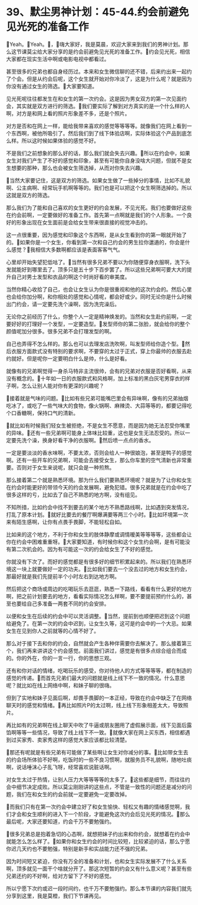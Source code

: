# 39、默尘男神计划：45-44.约会前避免见光死的准备工作

🎼Yeah。🎼Yeah。🎼，🎼嗨大家好，我是莫晨，欢迎大家来到我们的男神计划。那么这节课莫尘给大家分享的是约会前避免见光死的准备工作。🎼约会见光死，相信大家都在现实生活中啊或电影电视中都看过。

甚至很多的兄弟也都自身经历过。本来和女生微信聊的还不错，后来约出来一起约了个会。但是从约会后呢，这个女生就开始对你冷淡了，这是为什么呢？就是因为你没有通过女生的筛选。🎼大家要知道。

见光死呢往往都发生在和女生的第一次约会。这是因为男女双方的第一次见面约会，其实就是双方进行的筛选。🎼我们要实际了解到对方真实的是一个什么样的人啊，对方是和网上看的照片形象差不多，还是个照片。

对方是否和在网上一样，能给我带来喜欢的感觉等等等等。就像我们在网上看到一个东西啊，被他所吸引了。然后我们到了线下体验店啊，实际体验这个产品到底怎么样。所以这时候如果体验的感觉不好。

不是我们之前想象的那么好的话，那么我们就会失去兴趣。🎼所以在约会中，如果女生对我们产生了不好的感觉和印象，甚至有可能你自身没啥大问题，但就不是女生想要的那种，那么也会被女生筛选掉，从而对你失去兴趣。

🎼当然大家要记住，这是双方的筛选。如果女生做了一些掉分的事情，比如不礼貌啊、公主病啊、经常玩手机啊等等的。我们也是可以把这个女生啊筛选掉的。所以这就是双方的筛选。

那么我们为了能和自己喜欢的女生更好的约会发展，不见光死。我们也要做好这些在约会前啊，一定要做好的准备工作。首先第一点啊就是我们的个人形象。一个良好的形象出现在女生面前是会给女生带来很直接的视觉冲击的。

这一点很重要，因为感觉和印象这个东西啊，是从女生看到你的第一眼就开始了的。🎼如果你是一个女生，你看到第一次和自己约会的男生拉你邋遢的，你会是什么感觉？🎼我相信大多数啊都应该是表面客客气气。

心里却开始失望犯低咕了。🎼当然有很多兄弟不要以为你随便穿身衣服啊，洗下头发就能好到哪里去了。顶多只是五十步下百步罢了。所以这些兄弟啊可要大大的提升自己对男士发型和衣品的啊这个时尚好看的审美度。

当然你精心收拾了自己，也会让女生认为你是很重视和他的这次约会的。然后心里也会给你加分啊，和你相处的感觉和心情呢，都会好或少。同时无论你是什么时候出门约会，请一定要先洗个澡啊，因为洗完澡后。

无论你之前经历了什么，你整个人一定是精神焕发的。当然和女生赴约前啊，一定要好好的打理好一个发型，一定要造型。🎼发型师你的第二张脸，就会给你的整个颜值呢加分很多。很多兄弟不会打理发型的啊。

自己也弄得不怎么样的。那么也可以去理发店洗吹啊，叫发型师给你造个型。🎼然后衣服方面款式没有特别的要求啊，不要穿的太过于正式，穿上你最帅的衣服去赴约就好。但是呢你一定要明白什么是帅，什么是好看。

就像有的兄弟啊觉得一身杀马特非主流很帅，会有的兄弟对衣服是否好看啊，从来没有概念的。🎼十年如一日的衣服款式和风格啊，加上标准的黑白灰宅男穿衣的样子啊，怎么让别人能对你有更深的兴趣呢？

🎼接着就是气味的问题。🎼比如有些兄弟可能嘴巴里会有异味啊，像有的兄弟抽烟吃冰了，或吃了一些气味大的食物，像火锅啊、麻辣烫、大蒜等等的，都要记得吃个口香糖啊，保持口气的清新。

🎼就比如有时候我们轻女生被拒绝，不是女生不愿意，而是因为她无法忍受你嘴里的异味。🎼还有一些兄弟啊可能身上体味比较重，这也是女生无法忍受的。所以一定要先洗个澡，换身好看干净的衣服啊。🎼然后喷一点点的香水。

一定是要淡淡的香水味啊，不要太浓，否则会给人一种很娘泡，甚至是鸭子的感觉啊。还有一些开车的兄弟啊，可能会去接受女生，那么你车里的空气清新也非常重要。否则对于女生来说呢，就只会是一种煎熬。

那么接着第二个就是熟悉环境。那为什么我们要熟悉环境呢？就是为了让你和女生在约会时能更好的带领今天的约会发展啊，避免犯错。很多兄弟就是在约会中吃了很多这样的亏，比如去了自己不熟悉的地方啊，没有组见。

不知所措，比如约会中找不到要去的某个地方不熟悉路线啊，比如遇到突发情况，打乱了原本计划。🎼就好比要去的餐厅啊爆满要等两三个小时。🎼比如环境第一次来有陌生感啊，让你有点畏手畏脚，不能轻松自如。

比如来的这个地方，不利于你和女生的肢体静摩或调情暧美等等等等，这些都会让你在约会中困难重重呀。🎼大家要知道，有时候你和这个女生约会啊，是有可能没有第二次机会的。因为有可能这一次的约会给女生了不好的感觉。

你就没有下次了。而好的感觉都是有很多好的细节积累起来的。所以我们在熟悉环境这一块上就要做好一定的功夫。🎼比如我们要去一个没去过的地方和女生约会，那最好就是我们先提前半个小时左右到达地方啊。

然后把这个商场或周边的吃喝玩乐去逛逛，熟悉一下路线，看看有什么更好的地方啊，把之前计划要去的地方，看看实际情况怎么样啊，要不要提前预约什么的，甚至也要给自己多准备一两套不同的约会安排。

以便和女生在后续的约会中可以灵活调整。🎼当然，提前到也顺便把迟到这个问题给避免了。在第一次的约会中迟到，让女生久等，这可是约会中的一个大忌。如果女生在见到你人之前就等的心情不好了。

那么对于接下去和你的约会，自然就会产生各种伴需要你去解决了。那么接着第三个，我们再来讲讲这个约会感觉。前面我们讲过，感觉是有很多点综合组合而成的。你的外在，你的一言一行，你的思想三观。

还有和你对话的情绪，吃喝玩乐的感受，你对待他人的方式等等等等，都在制造的感觉的传递。🎼而首先兄弟们最大的问题就是线上线下不一致的情况。什么意思呢？就比如在线上网络中啊，和妹子聊的很嗨。

但到了实地和妹子见面后啊，却畏手畏脚的一本正经，导致在约会中缺乏了在网络聊天时的感觉和情绪。🎼再比如照片P的太过啊，线上线下形象相差太大，导致照片。

再比如有的兄弟啊在线上聊天中吹了牛逼或朋友圈用了虚假展示面，线下见面后露馅啊等等一些情况，导致了线上线下不一致。🎼就像大家在网上买东西，相信都遇到过买家秀、卖家秀这样的感觉大家应该都比较清楚。

🎼那还有呢就是有些兄弟有可能做了某些啊让女生对你减分的事。🎼比如带女生去的约会场所体验不好啊，吃饭时的一些不良习惯啊，就服务员不礼貌啊，随地吐痰啊，说话唾沫心子乱飞呀，经常喜欢说脏话啊。

对女生太过于热情，让别人压力大等等等等的太多了。🎼这些都是细节，而往往约会中细节决定成败。所以莫尘刚刚讲的这些点，不管是一致性的问题还是减分的问题，我们在和女生的约会前就一定要避免一定要改掉。

🎼而我们只有在第一次约会中建立好了和女生愉快、轻松又有趣的情绪感觉啊，我们才会和女生顺利的进入下一个阶段，才能避免这次约会后见光死的情况。🎼那么最后呢，大家还要知道，约会千万不要勉强约。

🎼很多兄弟总是抱着急切的心态啊，就想把妹子约出来和你约会，就想着在约会中就能怎么怎么样了。🎼如果你和女生约会的时间比较短，比较紧迫的话，那么宁愿你迟几天约也不要勉强，特别是新手和实战能力还不强的兄弟。

因为时间短又紧迫，你没有万全的准备和计划，也和女生实际发展不了什么关系啊，顶多就见一面干个啥就分开了。那这次短暂的约会又有什么意义呢？甚至有些兄弟还约的不好啊，给对方留下了不好的感觉。

所以宁愿下次约或迟一段时间约，也千万不要勉强约。那么本节课的内容我们就先分享到这里，我是莫橙，我们下节课再见。

